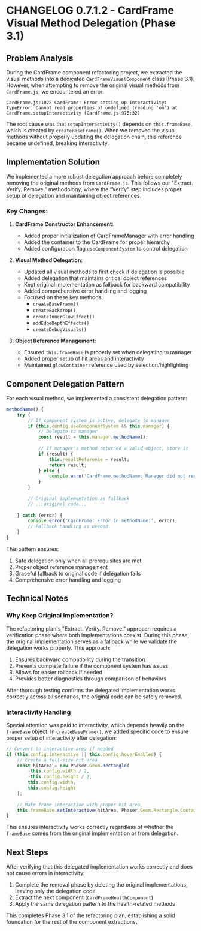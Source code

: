 # CHANGELOG 0.7.1.2 - CardFrame Visual Method Delegation (Phase 3.1)

## Problem Analysis

During the CardFrame component refactoring project, we extracted the visual methods into a dedicated `CardFrameVisualComponent` class (Phase 3.1). However, when attempting to remove the original visual methods from `CardFrame.js`, we encountered an error:

```
CardFrame.js:1025 CardFrame: Error setting up interactivity: TypeError: Cannot read properties of undefined (reading 'on') at CardFrame.setupInteractivity (CardFrame.js:975:32)
```

The root cause was that `setupInteractivity()` depends on `this.frameBase`, which is created by `createBaseFrame()`. When we removed the visual methods without properly updating the delegation chain, this reference became undefined, breaking interactivity.

## Implementation Solution

We implemented a more robust delegation approach before completely removing the original methods from `CardFrame.js`. This follows our "Extract. Verify. Remove." methodology, where the "Verify" step includes proper setup of delegation and maintaining object references.

### Key Changes:

1. **CardFrame Constructor Enhancement**:
   - Added proper initialization of CardFrameManager with error handling
   - Added the container to the CardFrame for proper hierarchy
   - Added configuration flag `useComponentSystem` to control delegation

2. **Visual Method Delegation**:
   - Updated all visual methods to first check if delegation is possible
   - Added delegation that maintains critical object references
   - Kept original implementation as fallback for backward compatibility
   - Added comprehensive error handling and logging
   - Focused on these key methods:
     - `createBaseFrame()`
     - `createBackdrop()`
     - `createInnerGlowEffect()`
     - `addEdgeDepthEffects()`
     - `createDebugVisuals()`

3. **Object Reference Management**:
   - Ensured `this.frameBase` is properly set when delegating to manager
   - Added proper setup of hit areas and interactivity
   - Maintained `glowContainer` reference used by selection/highlighting

## Component Delegation Pattern

For each visual method, we implemented a consistent delegation pattern:

```javascript
methodName() {
    try {
        // If component system is active, delegate to manager
        if (this.config.useComponentSystem && this.manager) {
            // Delegate to manager
            const result = this.manager.methodName();
            
            // If manager's method returned a valid object, store it
            if (result) {
                this.resultReference = result;
                return result;
            } else {
                console.warn('CardFrame.methodName: Manager did not return result, falling back to direct implementation');
            }
        }
        
        // Original implementation as fallback
        // ...original code...
        
    } catch (error) {
        console.error('CardFrame: Error in methodName:', error);
        // Fallback handling as needed
    }
}
```

This pattern ensures:
1. Safe delegation only when all prerequisites are met
2. Proper object reference management
3. Graceful fallback to original code if delegation fails
4. Comprehensive error handling and logging

## Technical Notes

### Why Keep Original Implementation?

The refactoring plan's "Extract. Verify. Remove." approach requires a verification phase where both implementations coexist. During this phase, the original implementation serves as a fallback while we validate the delegation works properly. This approach:

1. Ensures backward compatibility during the transition
2. Prevents complete failure if the component system has issues
3. Allows for easier rollback if needed
4. Provides better diagnostics through comparison of behaviors

After thorough testing confirms the delegated implementation works correctly across all scenarios, the original code can be safely removed.

### Interactivity Handling

Special attention was paid to interactivity, which depends heavily on the `frameBase` object. In `createBaseFrame()`, we added specific code to ensure proper setup of interactivity after delegation:

```javascript
// Convert to interactive area if needed
if (this.config.interactive || this.config.hoverEnabled) {
    // Create a full-size hit area
    const hitArea = new Phaser.Geom.Rectangle(
        -this.config.width / 2,
        -this.config.height / 2,
        this.config.width,
        this.config.height
    );
    
    // Make frame interactive with proper hit area
    this.frameBase.setInteractive(hitArea, Phaser.Geom.Rectangle.Contains);
}
```

This ensures interactivity works correctly regardless of whether the `frameBase` comes from the original implementation or from delegation.

## Next Steps

After verifying that this delegated implementation works correctly and does not cause errors in interactivity:

1. Complete the removal phase by deleting the original implementations, leaving only the delegation code
2. Extract the next component (`CardFrameHealthComponent`)
3. Apply the same delegation pattern to the health-related methods

This completes Phase 3.1 of the refactoring plan, establishing a solid foundation for the rest of the component extractions.